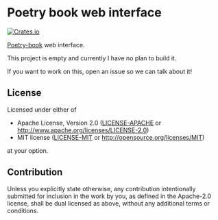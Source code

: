 # Poetry book web interface

[![Crates.io](https://img.shields.io/crates/v/poetry-book-web.svg)](https://crates.io/crates/poetry-book-web)

[Poetry-book](https://github.com/poetry-book/poetry-book) web interface.

This project is empty and currently I have no plan to build it.

If you want to work on this, open an issue so we can talk about it!

## License

Licensed under either of

 * Apache License, Version 2.0
   ([LICENSE-APACHE](LICENSE-APACHE) or http://www.apache.org/licenses/LICENSE-2.0)
 * MIT license
   ([LICENSE-MIT](LICENSE-MIT) or http://opensource.org/licenses/MIT)

at your option.

## Contribution

Unless you explicitly state otherwise, any contribution intentionally submitted
for inclusion in the work by you, as defined in the Apache-2.0 license, shall be
dual licensed as above, without any additional terms or conditions.
